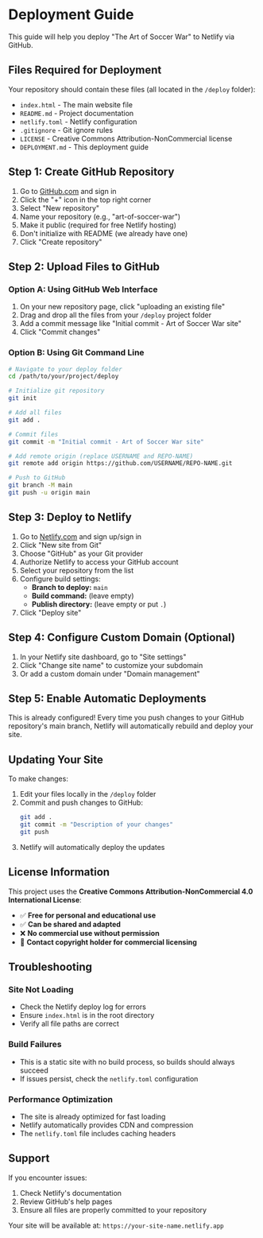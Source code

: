 # Deployment Guide

This guide will help you deploy "The Art of Soccer War" to Netlify via GitHub.

## Files Required for Deployment

Your repository should contain these files (all located in the `/deploy` folder):
- `index.html` - The main website file
- `README.md` - Project documentation
- `netlify.toml` - Netlify configuration
- `.gitignore` - Git ignore rules
- `LICENSE` - Creative Commons Attribution-NonCommercial license
- `DEPLOYMENT.md` - This deployment guide

## Step 1: Create GitHub Repository

1. Go to [GitHub.com](https://github.com) and sign in
2. Click the "+" icon in the top right corner
3. Select "New repository"
4. Name your repository (e.g., "art-of-soccer-war")
5. Make it public (required for free Netlify hosting)
6. Don't initialize with README (we already have one)
7. Click "Create repository"

## Step 2: Upload Files to GitHub

### Option A: Using GitHub Web Interface
1. On your new repository page, click "uploading an existing file"
2. Drag and drop all the files from your `/deploy` project folder
3. Add a commit message like "Initial commit - Art of Soccer War site"
4. Click "Commit changes"

### Option B: Using Git Command Line
```bash
# Navigate to your deploy folder
cd /path/to/your/project/deploy

# Initialize git repository
git init

# Add all files
git add .

# Commit files
git commit -m "Initial commit - Art of Soccer War site"

# Add remote origin (replace USERNAME and REPO-NAME)
git remote add origin https://github.com/USERNAME/REPO-NAME.git

# Push to GitHub
git branch -M main
git push -u origin main
```

## Step 3: Deploy to Netlify

1. Go to [Netlify.com](https://netlify.com) and sign up/sign in
2. Click "New site from Git"
3. Choose "GitHub" as your Git provider
4. Authorize Netlify to access your GitHub account
5. Select your repository from the list
6. Configure build settings:
   - **Branch to deploy:** `main`
   - **Build command:** (leave empty)
   - **Publish directory:** (leave empty or put `.`)
7. Click "Deploy site"

## Step 4: Configure Custom Domain (Optional)

1. In your Netlify site dashboard, go to "Site settings"
2. Click "Change site name" to customize your subdomain
3. Or add a custom domain under "Domain management"

## Step 5: Enable Automatic Deployments

This is already configured! Every time you push changes to your GitHub repository's main branch, Netlify will automatically rebuild and deploy your site.

## Updating Your Site

To make changes:
1. Edit your files locally in the `/deploy` folder
2. Commit and push changes to GitHub:
   ```bash
   git add .
   git commit -m "Description of your changes"
   git push
   ```
3. Netlify will automatically deploy the updates

## License Information

This project uses the **Creative Commons Attribution-NonCommercial 4.0 International License**:
- ✅ **Free for personal and educational use**
- ✅ **Can be shared and adapted**
- ❌ **No commercial use without permission**
- 📧 **Contact copyright holder for commercial licensing**

## Troubleshooting

### Site Not Loading
- Check the Netlify deploy log for errors
- Ensure `index.html` is in the root directory
- Verify all file paths are correct

### Build Failures
- This is a static site with no build process, so builds should always succeed
- If issues persist, check the `netlify.toml` configuration

### Performance Optimization
- The site is already optimized for fast loading
- Netlify automatically provides CDN and compression
- The `netlify.toml` file includes caching headers

## Support

If you encounter issues:
1. Check Netlify's documentation
2. Review GitHub's help pages
3. Ensure all files are properly committed to your repository

Your site will be available at: `https://your-site-name.netlify.app` 
